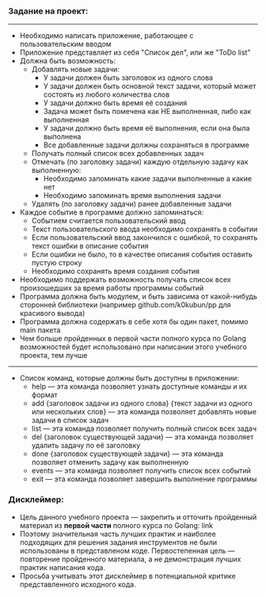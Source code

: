 ### Задание на проект:
---
- Необходимо написать приложение, работающее с пользовательским вводом
- Приложение представляет из себя "Список дел", или же "ToDo list"
- Должна быть возможность:
    - Добавлять новые задачи:
        - У задачи должен быть заголовок из одного слова
        - У задачи должен быть основной текст задачи, который может состоять из любого количества слов
        - У задачи должно быть время её создания
        - Задача может быть помечена как НЕ выполненная, либо как выполненная
        - У задачи должно быть время её выполнения, если она была выполнена
        - Все добавленные задачи должны сохраняться в программе
    - Получать полный список всех добавленных задач
    - Отмечать (по заголовку задачи) каждую отдельную задачу как выполненную:
        - Необходимо запоминать какие задачи выполненные а какие нет
        - Необходимо запоминать время выполнения задачи
    - Удалять (по заголовку задачи) ранее добавленные задачи
- Каждое событие в программе должно запоминаться:
    - Событием считается пользовательский ввод
    - Текст пользовательского ввода необходимо сохранять в событии
    - Если пользовательский ввод закончился с ошибкой, то сохранять текст ошибки в описание события
    - Если ошибки не было, то в качестве описания события оставить пустую строку
    - Необходимо сохранять время создания события
- Необходимо поддержать возможность получать список всех произошедших за время работы программы событий
- Программа должна быть модулем, и быть зависима от какой-нибудь сторонней библиотеки (например github.com/k0kubun/pp для красивого вывода)
- Программа должна содержать в себе хотя бы один пакет, помимо main пакета
- Чем больше пройденных в первой части полного курса по Golang возможностей будет использовано при написании этого учебного проекта, тем лучше

---
- Список команд, которые должны быть доступны в приложении:
    - help
	— эта команда позволяет узнать доступные команды и их формат
	- add {заголовок задачи из одного слова} {текст задачи из одного или нескольких слов}
	— эта команда позволяет добавлять новые задачи в список задач
	- list
	— эта команда позволяет получить полный список всех задач
	- del {заголовок существующей задачи}
	— эта команда позволяет удалить задачу по её заголовку
	- done {заголовок существующей задачи}
	— эта команда позволяет отменить задачу как выполненную
	- events
	— эта команда позволяет получить список всех событий
	- exit
	— эта команда позволяет завершить выполнение программы

### Дисклеймер:
- Цель данного учебного проекта — закрепить и отточить пройденный материал из **первой части** полного курса по Golang: link
- Поэтому значительная часть лучших практик и наиболее подходящих для решения задания инструментов не были использованы в представленом коде. Первостепенная цель — повторение пройденного материала, а не демонстрация лучших практик написания кода.
- Просьба учитывать этот дисклеймер в потенциальной критике представленного исходного кода.
